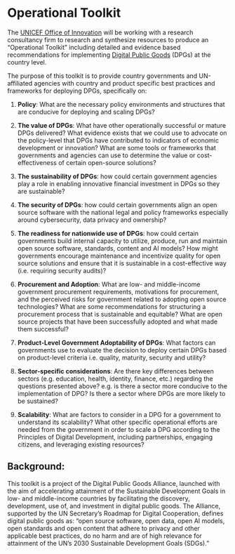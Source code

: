 # Operational Toolkit

The [UNICEF Office of Innovation](https://www.unicef.org/innovation/) will be working with a research consultancy firm to research and synthesize resources to produce an “Operational Toolkit” including detailed and evidence based recommendations for implementing [Digital Public Goods](https://github.com/unicef/publicgoods-candidates) (DPGs) at the country level. 

The purpose of this toolkit is to provide country governments and UN-affiliated agencies with country and product specific best practices and frameworks for deploying DPGs, specifically on:  

1. **Policy**: What are the necessary policy environments and structures that are conducive for deploying and scaling DPGs? 

2. **The value of DPGs**: What have other operationally successful or mature DPGs delivered? What evidence exists that we could use to advocate on the policy-level that DPGs have contributed to indicators of economic development or innovation? What are some tools or frameworks that governments and agencies can use to determine the value or cost-effectiveness of certain open-source solutions? 

3. **The sustainability of DPGs**: how could certain government agencies play a role in enabling innovative financial investment in DPGs so they are sustainable? 

4. **The security of DPGs**: how could certain governments align an open source software with the national legal and policy frameworks especially around cybersecurity, data privacy and ownership? 

5. **The readiness for nationwide use of DPGs**: how could certain governments build internal capacity to utilize, produce, run and maintain open source software, standards, content and AI models? How might governments encourage maintenance and incentivize quality for open source solutions and ensure that it is sustainable in a cost-effective way (i.e. requiring security audits)? 

6. **Procurement and Adoption**: What are low- and middle-income government procurement requirements, motivations for procurement, and the perceived risks for government related to adopting open source technologies? What are some recommendations for structuring a procurement process that is sustainable and equitable? What are open source projects that have been successfully adopted and what made them successful? 

7. **Product-Level Government Adoptability of DPGs**: What factors can governments use to evaluate the decision to deploy certain DPGs based on product-level criteria i.e. quality, maturity, security and utility?  

8. **Sector-specific considerations**: Are there key differences between sectors (e.g. education, health, identity, finance, etc.) regarding the questions presented above? e.g. is there a sector more conducive to the implementation of DPG? Is there a sector where DPGs are more likely to be sustained? 

9. **Scalability**: What are factors to consider in a DPG for a government to understand its scalability? What other specific operational efforts are needed from the government in order to scale a DPG according to the Principles of Digital Development, including partnerships, engaging citizens, and leveraging existing resources? 

 
## Background:  

This toolkit is a project of the Digital Public Goods Alliance, launched with the aim of accelerating attainment of the Sustainable Development Goals in low- and middle-income countries by facilitating the discovery, development, use of, and investment in digital public goods. The Alliance, supported by the UN Secretary’s Roadmap for Digital Cooperation, defines digital public goods as: “open source software, open data, open AI models, open standards and open content that adhere to privacy and other applicable best practices, do no harm and are of high relevance for attainment of the UN’s 2030 Sustainable Development Goals (SDGs).” 
